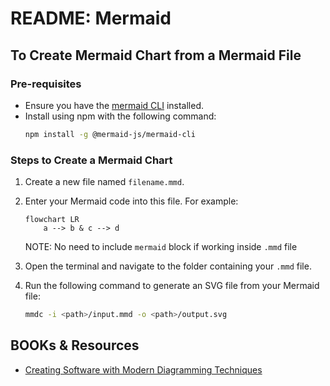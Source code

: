 # README: Mermaid

## To Create Mermaid Chart from a Mermaid File

### Pre-requisites

- Ensure you have the [mermaid CLI](https://github.com/mermaid-js/mermaid-cli) installed.
- Install using npm with the following command:
  ```sh
  npm install -g @mermaid-js/mermaid-cli
  ```

### Steps to Create a Mermaid Chart

1. Create a new file named `filename.mmd`.
2. Enter your Mermaid code into this file. For example:

   ```mermaid
   flowchart LR
       a --> b & c --> d
   ```

   NOTE: No need to include `mermaid` block if working inside `.mmd` file

3. Open the terminal and navigate to the folder containing your `.mmd` file.
4. Run the following command to generate an SVG file from your Mermaid file:
   ```sh
   mmdc -i <path>/input.mmd -o <path>/output.svg
   ```

## BOOKs & Resources

- [Creating Software with Modern Diagramming Techniques](https://learning.oreilly.com/library/view/creating-software-with/9798888650219/)
